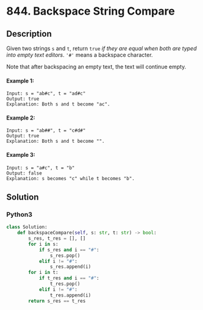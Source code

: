 # 844. Backspace String Compare

## Description
Given two strings `s` and `t`, return `true` *if they are equal when both are typed into empty text editors*. `'#'` means a backspace character.

Note that after backspacing an empty text, the text will continue empty.

#### Example 1:
```
Input: s = "ab#c", t = "ad#c"
Output: true
Explanation: Both s and t become "ac".
```

#### Example 2:
```
Input: s = "ab##", t = "c#d#"
Output: true
Explanation: Both s and t become "".
```

#### Example 3:
```
Input: s = "a#c", t = "b"
Output: false
Explanation: s becomes "c" while t becomes "b".
```


## Solution

### Python3
```python
class Solution:
    def backspaceCompare(self, s: str, t: str) -> bool:
        s_res, t_res = [], []
        for i in s:
            if s_res and i == "#":
                s_res.pop()
            elif i != "#":
                s_res.append(i)
        for i in t:
            if t_res and i == "#":
                t_res.pop()
            elif i != "#":
                t_res.append(i)
        return s_res == t_res
```